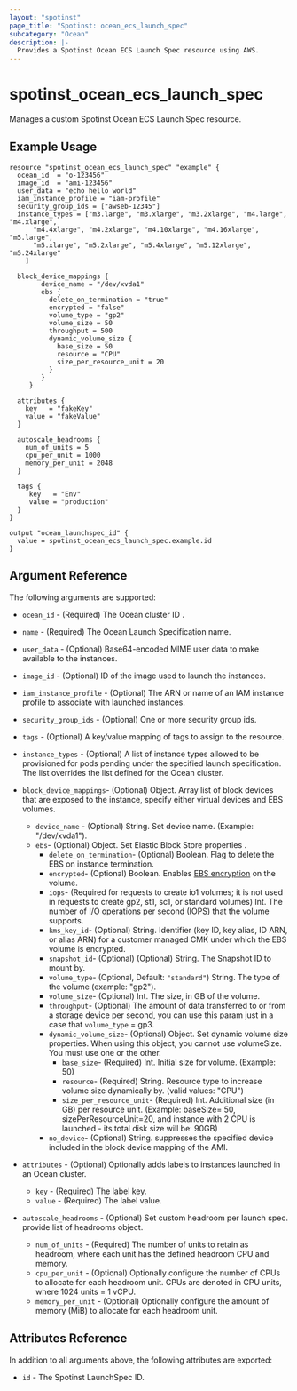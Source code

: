 ```yaml
---
layout: "spotinst"
page_title: "Spotinst: ocean_ecs_launch_spec"
subcategory: "Ocean"
description: |-
  Provides a Spotinst Ocean ECS Launch Spec resource using AWS.
---
```


# spotinst\_ocean\_ecs\_launch\_spec

Manages a custom Spotinst Ocean ECS Launch Spec resource.

## Example Usage

```hcl
resource "spotinst_ocean_ecs_launch_spec" "example" {
  ocean_id  = "o-123456"
  image_id  = "ami-123456"
  user_data = "echo hello world"
  iam_instance_profile = "iam-profile"
  security_group_ids = ["awseb-12345"]
  instance_types = ["m3.large", "m3.xlarge", "m3.2xlarge", "m4.large", "m4.xlarge",
      "m4.4xlarge", "m4.2xlarge", "m4.10xlarge", "m4.16xlarge", "m5.large", 
      "m5.xlarge", "m5.2xlarge", "m5.4xlarge", "m5.12xlarge", "m5.24xlarge"
    ]
  
  block_device_mappings {
        device_name = "/dev/xvda1"
        ebs {
          delete_on_termination = "true"
          encrypted = "false"
          volume_type = "gp2"
          volume_size = 50
          throughput = 500
          dynamic_volume_size {
            base_size = 50
            resource = "CPU"
            size_per_resource_unit = 20
          }
        }
     }

  attributes {
    key   = "fakeKey"
    value = "fakeValue"
  }
  
  autoscale_headrooms {
    num_of_units = 5
    cpu_per_unit = 1000
    memory_per_unit = 2048
  }

  tags {
     key   = "Env"
     value = "production"
  } 
}
```
```
output "ocean_launchspec_id" {
  value = spotinst_ocean_ecs_launch_spec.example.id
}
```

## Argument Reference

The following arguments are supported:

* `ocean_id`  - (Required) The Ocean cluster ID .
* `name`      - (Required) The Ocean Launch Specification name. 
* `user_data` - (Optional) Base64-encoded MIME user data to make available to the instances.
* `image_id`  - (Optional) ID of the image used to launch the instances.
* `iam_instance_profile` - (Optional) The ARN or name of an IAM instance profile to associate with launched instances.
* `security_group_ids` - (Optional) One or more security group ids.
* `tags` - (Optional) A key/value mapping of tags to assign to the resource.
* `instance_types` - (Optional) A list of instance types allowed to be provisioned for pods pending under the specified launch specification. The list overrides the list defined for the Ocean cluster.

* `block_device_mappings`- (Optional) Object. Array list of block devices that are exposed to the instance, specify either virtual devices and EBS volumes.   
    * `device_name` - (Optional) String. Set device name. (Example: "/dev/xvda1").
    * `ebs`- (Optional) Object. Set Elastic Block Store properties .
        * `delete_on_termination`- (Optional) Boolean. Flag to delete the EBS on instance termination. 
        * `encrypted`- (Optional) Boolean. Enables [EBS encryption](https://docs.aws.amazon.com/AWSEC2/latest/UserGuide/EBSEncryption.html) on the volume.
        * `iops`- (Required for requests to create io1 volumes; it is not used in requests to create gp2, st1, sc1, or standard volumes) Int. The number of I/O operations per second (IOPS) that the volume supports.
        * `kms_key_id`- (Optional) String. Identifier (key ID, key alias, ID ARN, or alias ARN) for a customer managed CMK under which the EBS volume is encrypted.
        * `snapshot_id`- (Optional) (Optional) String. The Snapshot ID to mount by. 
        * `volume_type`- (Optional, Default: `"standard"`) String. The type of the volume (example: "gp2").
        * `volume_size`- (Optional) Int. The size, in GB of the volume.
        * `throughput`- (Optional) The amount of data transferred to or from a storage device per second, you can use this param just in a case that `volume_type` = gp3.
        * `dynamic_volume_size`- (Optional) Object. Set dynamic volume size properties. When using this object, you cannot use volumeSize. You must use one or the other.
            * `base_size`- (Required) Int. Initial size for volume. (Example: 50)
            * `resource`- (Required) String. Resource type to increase volume size dynamically by. (valid values: "CPU")
            * `size_per_resource_unit`- (Required) Int. Additional size (in GB) per resource unit. (Example: baseSize= 50, sizePerResourceUnit=20, and instance with 2 CPU is launched - its total disk size will be: 90GB)
        * `no_device`- (Optional) String. suppresses the specified device included in the block device mapping of the AMI.

* `attributes` - (Optional) Optionally adds labels to instances launched in an Ocean cluster.
    * `key` - (Required) The label key.
    * `value` - (Required) The label value.
   
* `autoscale_headrooms` - (Optional) Set custom headroom per launch spec. provide list of headrooms object.
    * `num_of_units` - (Required) The number of units to retain as headroom, where each unit has the defined headroom CPU and memory.
    * `cpu_per_unit` - (Optional) Optionally configure the number of CPUs to allocate for each headroom unit. CPUs are denoted in CPU units, where 1024 units = 1 vCPU.
    * `memory_per_unit` - (Optional) Optionally configure the amount of memory (MiB) to allocate for each headroom unit.

## Attributes Reference

In addition to all arguments above, the following attributes are exported:
* `id` - The Spotinst LaunchSpec ID.